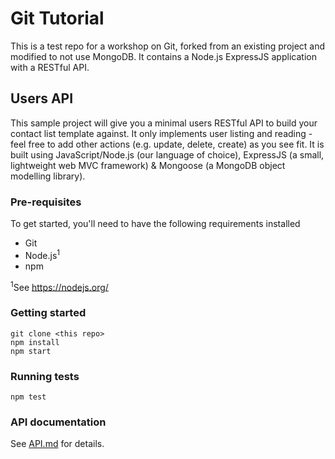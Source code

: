 # Git Tutorial

This is a test repo for a workshop on Git, forked from an existing project and modified to not use MongoDB.
It contains a Node.js ExpressJS application with a RESTful API.

## Users API

This sample project will give you a minimal users RESTful API to build your contact list template against. It only implements user listing and reading - feel free to add other actions (e.g. update, delete, create) as you see fit. It is built using JavaScript/Node.js (our language of choice), ExpressJS (a small, lightweight web MVC framework) & Mongoose (a MongoDB object modelling library).

### Pre-requisites

To get started, you'll need to have the following requirements installed

- Git
- Node.js<sup>1</sup>
- npm

<sup>1</sup>See https://nodejs.org/

### Getting started
	
	git clone <this repo>
	npm install
	npm start

### Running tests

`npm test`

### API documentation

See [API.md](API.md) for details.
